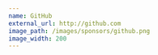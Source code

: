 ```yaml
---
name: GitHub
external_url: http://github.com
image_path: /images/sponsors/github.png
image_width: 200
---
```

